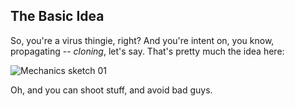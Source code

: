 
## The Basic Idea
So, you're a virus thingie, right? And you're intent on, you know, propagating -- *cloning*, let's say. That's pretty much the idea here:

![Mechanics sketch 01](https://raw.github.com/searlm/game-off-2012/master/images/clone_drawing_01.jpeg)

Oh, and you can shoot stuff, and avoid bad guys.